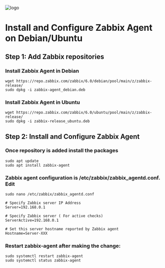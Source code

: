 ![logo](https://assets.zabbix.com/img/logo/zabbix_logo_500x131.png)

# Install and Configure Zabbix Agent on Debian/Ubuntu

## Step 1: Add Zabbix repositories
### Install Zabbix Agent in Debian
```
wget https://repo.zabbix.com/zabbix/6.0/debian/pool/main/z/zabbix-release/
sudo dpkg -i zabbix-agent_debian.deb
```

### Install Zabbix Agent in Ubuntu
```
wget https://repo.zabbix.com/zabbix/6.0/ubuntu/pool/main/z/zabbix-release/
sudo dpkg -i zabbix-release_ubuntu.deb
```


## Step 2: Install and Configure Zabbix Agent
### Once repository is added install the packages
```
sudo apt update
sudo apt install zabbix-agent
```

### Zabbix agent configuration is /etc/zabbix/zabbix_agentd.conf. Edit
```
sudo nano /etc/zabbix/zabbix_agentd.conf

# Specify Zabbix server IP Address
Server=192.168.0.1

# Specify Zabbix server ( For active checks)
ServerActive=192.168.0.1

# Set this server hostname reported by Zabbix agent
Hostname=Server-XXX
```

### Restart zabbix-agent after making the change:
```
sudo systemctl restart zabbix-agent
sudo systemctl status zabbix-agent
```